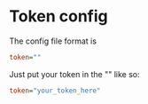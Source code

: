 # Token config

The config file format is

```ini
token=""
```

Just put your token in the "" like so:

```ini
token="your_token_here"
```
